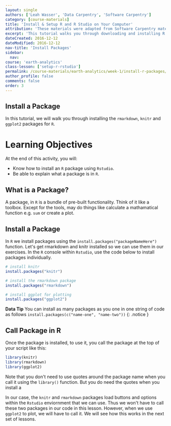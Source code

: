 ```yaml
---
layout: single
authors: ['Leah Wasser', 'Data Carpentry', 'Software Carpentry']
category: [course-materials]
title: 'Install & Setup R and R Studio on Your Computer'
attribution: 'These materials were adapted from Software Carpentry materials by Earth Lab.'
excerpt: 'This tutorial walks you through downloading and installing R and R studio on your computer.'
dateCreated: 2016-12-12
dateModified: 2016-12-12
nav-title: 'Install Packages'
sidebar:
  nav:
course: 'earth-analytics'
class-lesson: ['setup-r-rstudio']
permalink: /course-materials/earth-analytics/week-1/install-r-packages/
author_profile: false
comments: false
order: 3
---
```



##  Install a Package

In this tutorial, we will walk you through installing the `rmarkdown`, `knitr`
and `ggplot2` packages for `R`.


<div class='notice--success' markdown="1">

# Learning Objectives
At the end of this activity, you will:

* Know how to install an `R` package using `Rstudio`.
* Be able to explain what a package is in `R`.

</div>

## What is a Package?

A package, in `R` is a bundle of pre-built functionality. Think of it like a
toolbox. Except for the tools, may do things like calculate a mathamatical function
e.g. `sum` or create a plot.

## Install a Package

In `R` we install packages using the `install.packages("packageNameHere")` function. Let's get
rmarkdown and knitr installed so we can use them in our exercises. In the `R`
console within `Rstudio`, use the code below to install packages individually.


```r
# install knitr
install.packages("knitr")

# install the rmarkdown package
install.packages("rmarkdown")

# install ggplot for plotting
install.packages("ggplot2")
```

<i class="fa fa-star"></i> **Data Tip** You can install as many packages as you one in one string of code as follows
`install.packages(c("name-one", "name-two"))`
{: .notice }

## Call Package in R

Once the package is installed, to use it, you call the package at the top of
your script like this:

```r
library(knitr)
library(rmarkdown)
library(ggplot2)

```
Note that you don't need to use quotes around the package name when you call it
using the `library()` function. But you do need the quotes when you install a


In our case, the `knitr` and `rmarkdown` packages load buttons and options within
the `Rstudio` enviornment that we can use. Thus we won't have to call these two
packages in our code in this lesson. However, when we use `ggplot2` to plot,
we will have to call it. We will see how this works in the next set of lessons.

